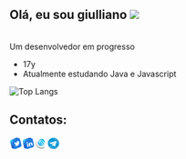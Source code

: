 ## Olá, eu sou giulliano <img src="https://c.tenor.com/SNL9_xhZl9oAAAAi/waving-hand-joypixels.gif" width="20px">
<br>
Um desenvolvedor em progresso

- 17y
- Atualmente estudando Java e Javascript

![Top Langs](https://github-readme-stats.vercel.app/api/top-langs/?username=MoDasby&layout=compact&custom_title=Linguagens%20Mais%20Usadas&theme=radical)

## Contatos:
<a href="https://twitter.com/meeeeeeendes">
  <img align="left" alt="Meu Twitter" width="22px" src="./icons/twitter.png" />
</a>
<a href="https://www.linkedin.com/in/giulliano-mendes/">
  <img align="left" alt="Meu Linkedin" width="22px" src="./icons/linkedin.png" />
</a>
<a href="mailto:giulliano.pu@gmail.com">
  <img align="left" alt="Meu Email" width="22px" src="./icons/email.png" />
</a>
<a href="https://t.me/MoDasby">
  <img align="left" alt="Meu Telegram" width="22px" src="./icons/telegram.png" />
</a>
<br />
